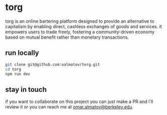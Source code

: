 # torg

torg is an online bartering platform designed to provide an alternative to
capitalism by enabling direct, cashless exchanges of goods and services. it
empowers users to trade freely, fostering a community-driven economy based on
mutual benefit rather than monetary transactions.

## run locally

```bash
git clone git@github.com:oalmatov/torg.git
cd torg
npm run dev
```

## stay in touch

if you want to collaborate on this project you can just make a PR and i'll
review it or you can reach me at omar.almatov@berkeley.edu.
